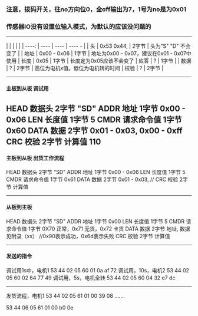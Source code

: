 
### 注意，拨码开关，往no方向位0，全off输出为7，1号为no是为0x01
### 传感器IO没有设置位输入模式，为默认的应该没问题的

-- -
|     |    |   |     |
| ----:
| ---- | ---- | ---- - |
| 头  | 0x53 0x44,  |  2字节 |    头为"S" "D" 不会变了 |
| 地址 | 0x00 - 0x06 |  1字节 |  地址为0x00 - 0x07，建议在0x01 - 0x07中使用
| 长度 | 0x05        |  1字节 |    长度定为0x05应该不会变了
| 应答 |   ?         |  1字节 |
| 数据 |   ?         |  2字节 |      高位为电机x值。低位为电机转的时间
| 校验 |   ?         |  2字节 |

--------
#### 主板到从板  调试用
HEAD	数据头      2字节	"SD"
ADDR    地址        1字节   0x00 - 0x06
LEN	    长度值	    1字节	5
CMDR	请求命令值	1字节	0x60
DATA	数据	    2字节	0x01 - 0x03, 0x00 - 0xff
CRC	    校验	    2字节	计算值
110
----------
#### 主板到从板  出货工作流程
HEAD	数据头      2字节	"SD"
ADDR    地址        1字节   0x00 - 0x06
LEN	    长度值	    1字节	5
CMDR	请求命令值	1字节	0x61
DATA	数据	    2字节	0x01 - 0x03, //
CRC	    校验	    2字节	计算值

-- -
#### 从板到主板
HEAD	数据头      2字节	"SD"
ADDR    地址        1字节   0x00
LEN	    长度值	    1字节	5
CMDR	请求命令值	1字节	0X70  正常，0x71 无货，0x72 卡货
DATA	数据	    2字节	地址, 数据见附录（xx） //0x90表示成功，0x6d表示失败
CRC	    校验	    2字节	计算值

-- -
####  发送的指令
调试用1s中，电机1
53 44 02 05 60 01 0a af 72
调试用，10s，电机2
53 44 02 05 60 02 64 77 49
调试用，5s，电机全转
53 44 02 05 60 04 32 e7 dc
-- -
发货流程，电机1
53 44 02 05 61 01 00 39 08
.......


53 44 06 05 61 01 00 b0 0e






